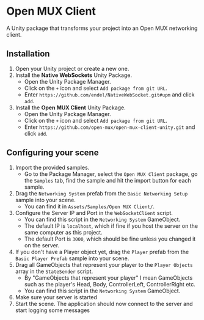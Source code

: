 ﻿# Open MUX Client
A Unity package that transforms your project into an Open MUX networking client.

## Installation
1. Open your Unity project or create a new one.
2. Install the **Native WebSockets** Unity Package.
   - Open the Unity Package Manager.
   - Click on the `+` icon and select `Add package from git URL`.
   - Enter `https://github.com/endel/NativeWebSocket.git#upm` and click `add`.
3. Install the **Open MUX Client** Unity Package.
   - Open the Unity Package Manager.
   - Click on the `+` icon and select `Add package from git URL`.
   - Enter `https://github.com/open-mux/open-mux-client-unity.git` and click `add`.

## Configuring your scene
1. Import the provided samples.
   - Go to the Package Manager, select the `Open MUX Client` package, go the `Samples` tab, find the sample and hit the import button for each sample.
2. Drag the `Networking System` prefab from the `Basic Networking Setup` sample into your scene.
   - You can find it in `Assets/Samples/Open MUX Client/`.
3. Configure the Server IP and Port in the `WebSocketClient` script.
   - You can find this script in the `Networking System` GameObject.
   - The default IP is `localhost`, which if fine if you host the server on the same computer as this project.
   - The default Port is `3000`, which should be fine unless you changed it on the server.
4. If you don't have a Player object yet, drag the `Player` prefab from the `Basic Player Prefab` sample into your scene.
5. Drag all GameObjects that represent your player to the `Player Objects` array in the `StateSender` script.
   - By "GameObjects that represent your player" I mean GameObjects such as the player's Head, Body, ControllerLeft, ControllerRight etc.
   - You can find this script in the `Networking System` GameObject.
6. Make sure your server is started
7. Start the scene. The application should now connect to the server and start logging some messages
